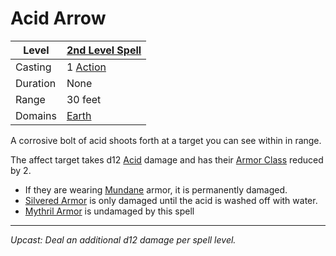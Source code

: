 # Acid Arrow

| Level    | [2nd Level Spell](2nd%20Level%20Spells.md)        |
| -------- | --------------------------------------------------- |
| Casting  | 1 [Action](../../../../Game%20Procedures/Core%20Procedures/Action.md) |
| Duration | None                                                |
| Range    | 30 feet                                             |
| Domains  | [Earth](../../Spell%20Domains/Earth.md)          |

A corrosive bolt of acid shoots forth at a target you can see within in range.

The affect target takes d12 [Acid](../../../../Game%20Procedures/Combat/Damage%20Types/Acid.md) damage and has their [Armor Class](../../../../Player%20Characters/Derived%20Statistics/Armor%20Class.md) reduced by 2.

- If they are wearing [Mundane](../../../../Items%20and%20Gear/Material%20Properties/Mundane%20Property.md) armor, it is permanently damaged.
- [Silvered Armor](../../../../Items%20and%20Gear/Material%20Properties/Silvered%20Property.md#Silvered%20Armor) is only damaged until the acid is washed off with water.
- [Mythril Armor](../../../../Items%20and%20Gear/Material%20Properties/Mythril%20Property.md#Mythril%20Armor) is undamaged by this spell

---
*Upcast: Deal an additional d12 damage per spell level.*
